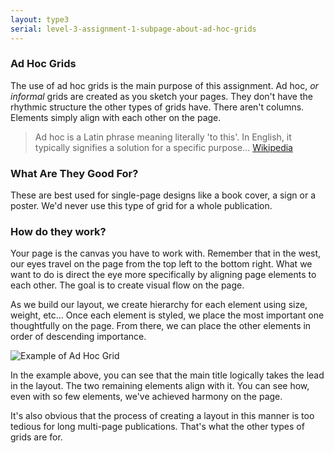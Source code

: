 ```yaml
---
layout: type3
serial: level-3-assignment-1-subpage-about-ad-hoc-grids
---
```

### Ad Hoc Grids

The use of ad hoc grids is the main purpose of this assignment. Ad hoc, *or informal* grids are created as you sketch your pages. They don't have the rhythmic structure the other types of grids have. There aren't columns. Elements simply align with each other on the page.

> Ad hoc is a Latin phrase meaning literally 'to this'. In English, it typically signifies a solution for a specific purpose... [Wikipedia](https://en.wikipedia.org/wiki/Ad_hoc)

### What Are They Good For?

These are best used for single-page designs like a book cover, a sign or a poster. We'd never use this type of grid for a whole publication.

### How do they work?

Your page is the canvas you have to work with. Remember that in the west, our eyes travel on the page from the top left to the bottom right. What we want to do is direct the eye more specifically by aligning page elements to each other. The goal is to create visual flow on the page.

As we build our layout, we create hierarchy for each element using size, weight, etc... Once each element is styled, we place the most important one thoughtfully on the page. From there, we can place the other elements in order of descending importance.

![Example of Ad Hoc Grid]({{site.url}}/svg/adhoc-grids.svg "Example of Ad Hoc Grid")

In the example above, you can see that the main title logically takes the lead in the layout. The two remaining elements align with it. You can see how, even with so few elements, we've achieved harmony on the page.

It's also obvious that the process of creating a layout in this manner is too tedious for long multi-page publications. That's what the other types of grids are for.